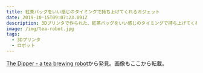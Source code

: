 ```yaml
---
title: 紅茶バッグをいい感じのタイミングで持ち上げてくれるガジェット
date: 2019-10-15T09:07:23.091Z
description: 3Dプリンタで作られた、紅茶バッグをいい感じのタイミングで持ち上げてくれるガジェットの作例を紹介します。
image: /img/tea-robot.jpg
tags:
  - 3Dプリンタ
  - ロボット
---
```

[The Dipper - a tea brewing robot](https://hackaday.io/project/164844-the-dipper-a-tea-brewing-robot)から発見。画像もここから転載。
